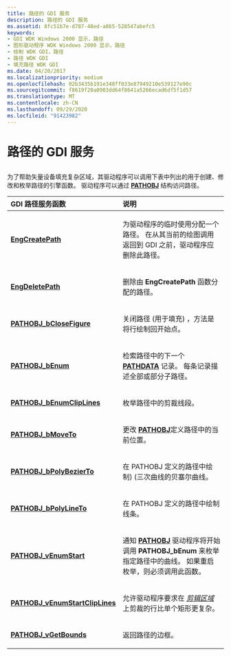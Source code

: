 ```yaml
---
title: 路径的 GDI 服务
description: 路径的 GDI 服务
ms.assetid: 8fc51b7e-d787-48ed-a865-528547abefc5
keywords:
- GDI WDK Windows 2000 显示，路径
- 图形驱动程序 WDK Windows 2000 显示，路径
- 绘制 WDK GDI，路径
- 路径 WDK GDI
- 填充路径 WDK GDI
ms.date: 04/20/2017
ms.localizationpriority: medium
ms.openlocfilehash: 02b3435b191e348ff033e87949210e539127e90c
ms.sourcegitcommit: f8619f20a0903dd64f8641a5266ecad6df5f1d57
ms.translationtype: MT
ms.contentlocale: zh-CN
ms.lasthandoff: 09/29/2020
ms.locfileid: "91423982"
---
```

# <a name="gdi-services-for-paths"></a>路径的 GDI 服务


## <span id="ddk_gdi_services_for_paths_gg"></span><span id="DDK_GDI_SERVICES_FOR_PATHS_GG"></span>


为了帮助矢量设备填充复杂区域，其驱动程序可以调用下表中列出的用于创建、修改和枚举路径的引擎函数。 驱动程序可以通过 [**PATHOBJ**](/windows/win32/api/winddi/ns-winddi-pathobj) 结构访问路径。

<table>
<colgroup>
<col width="50%" />
<col width="50%" />
</colgroup>
<thead>
<tr class="header">
<th align="left">GDI 路径服务函数</th>
<th align="left">说明</th>
</tr>
</thead>
<tbody>
<tr class="odd">
<td align="left"><p><a href="/windows/win32/api/winddi/nf-winddi-engcreatepath" data-raw-source="[&lt;strong&gt;EngCreatePath&lt;/strong&gt;](/windows/win32/api/winddi/nf-winddi-engcreatepath)"><strong>EngCreatePath</strong></a></p></td>
<td align="left"><p>为驱动程序的临时使用分配一个路径。 在从其当前的绘图调用返回到 GDI 之前，驱动程序应删除此路径。</p></td>
</tr>
<tr class="even">
<td align="left"><p><a href="/windows/win32/api/winddi/nf-winddi-engdeletepath" data-raw-source="[&lt;strong&gt;EngDeletePath&lt;/strong&gt;](/windows/win32/api/winddi/nf-winddi-engdeletepath)"><strong>EngDeletePath</strong></a></p></td>
<td align="left"><p>删除由 <strong>EngCreatePath</strong> 函数分配的路径。</p></td>
</tr>
<tr class="odd">
<td align="left"><p><a href="/windows/win32/api/winddi/nf-winddi-pathobj_bclosefigure" data-raw-source="[&lt;strong&gt;PATHOBJ_bCloseFigure&lt;/strong&gt;](/windows/win32/api/winddi/nf-winddi-pathobj_bclosefigure)"><strong>PATHOBJ_bCloseFigure</strong></a></p></td>
<td align="left"><p>关闭路径 (用于填充) ，方法是将行绘制回开始点。</p></td>
</tr>
<tr class="even">
<td align="left"><p><a href="/windows/win32/api/winddi/nf-winddi-pathobj_benum" data-raw-source="[&lt;strong&gt;PATHOBJ_bEnum&lt;/strong&gt;](/windows/win32/api/winddi/nf-winddi-pathobj_benum)"><strong>PATHOBJ_bEnum</strong></a></p></td>
<td align="left"><p>检索路径中的下一个 <a href="/windows/win32/api/winddi/ns-winddi-pathdata" data-raw-source="[&lt;strong&gt;PATHDATA&lt;/strong&gt;](/windows/win32/api/winddi/ns-winddi-_pathdata)"><strong>PATHDATA</strong></a> 记录。 每条记录描述全部或部分子路径。</p></td>
</tr>
<tr class="odd">
<td align="left"><p><a href="/windows/win32/api/winddi/nf-winddi-pathobj_benumcliplines" data-raw-source="[&lt;strong&gt;PATHOBJ_bEnumClipLines&lt;/strong&gt;](/windows/win32/api/winddi/nf-winddi-pathobj_benumcliplines)"><strong>PATHOBJ_bEnumClipLines</strong></a></p></td>
<td align="left"><p>枚举路径中的剪裁线段。</p></td>
</tr>
<tr class="even">
<td align="left"><p><a href="/windows/win32/api/winddi/nf-winddi-pathobj_bmoveto" data-raw-source="[&lt;strong&gt;PATHOBJ_bMoveTo&lt;/strong&gt;](/windows/win32/api/winddi/nf-winddi-pathobj_bmoveto)"><strong>PATHOBJ_bMoveTo</strong></a></p></td>
<td align="left"><p>更改 <a href="/windows/win32/api/winddi/ns-winddi-pathobj" data-raw-source="[&lt;strong&gt;PATHOBJ&lt;/strong&gt;](/windows/win32/api/winddi/ns-winddi-_pathobj)"><strong>PATHOBJ</strong></a>定义路径中的当前位置。</p></td>
</tr>
<tr class="odd">
<td align="left"><p><a href="/windows/win32/api/winddi/nf-winddi-pathobj_bpolybezierto" data-raw-source="[&lt;strong&gt;PATHOBJ_bPolyBezierTo&lt;/strong&gt;](/windows/win32/api/winddi/nf-winddi-pathobj_bpolybezierto)"><strong>PATHOBJ_bPolyBezierTo</strong></a></p></td>
<td align="left"><p>在 PATHOBJ 定义的路径中绘制)  (三次曲线的贝塞尔曲线。</p></td>
</tr>
<tr class="even">
<td align="left"><p><a href="/windows/win32/api/winddi/nf-winddi-pathobj_bpolylineto" data-raw-source="[&lt;strong&gt;PATHOBJ_bPolyLineTo&lt;/strong&gt;](/windows/win32/api/winddi/nf-winddi-pathobj_bpolylineto)"><strong>PATHOBJ_bPolyLineTo</strong></a></p></td>
<td align="left"><p>在 PATHOBJ 定义的路径中绘制线条。</p></td>
</tr>
<tr class="odd">
<td align="left"><p><a href="/windows/win32/api/winddi/nf-winddi-pathobj_venumstart" data-raw-source="[&lt;strong&gt;PATHOBJ_vEnumStart&lt;/strong&gt;](/windows/win32/api/winddi/nf-winddi-pathobj_venumstart)"><strong>PATHOBJ_vEnumStart</strong></a></p></td>
<td align="left"><p>通知 <a href="/windows/win32/api/winddi/ns-winddi-pathobj" data-raw-source="[&lt;strong&gt;PATHOBJ&lt;/strong&gt;](/windows/win32/api/winddi/ns-winddi-_pathobj)"><strong>PATHOBJ</strong></a> 驱动程序将开始调用 <strong>PATHOBJ_bEnum</strong> 来枚举指定路径中的曲线。 如果重启枚举，则必须调用此函数。</p></td>
</tr>
<tr class="even">
<td align="left"><p><a href="/windows/win32/api/winddi/nf-winddi-pathobj_venumstartcliplines" data-raw-source="[&lt;strong&gt;PATHOBJ_vEnumStartClipLines&lt;/strong&gt;](/windows/win32/api/winddi/nf-winddi-pathobj_venumstartcliplines)"><strong>PATHOBJ_vEnumStartClipLines</strong></a></p></td>
<td align="left"><p>允许驱动程序要求在 <a href="/windows/win32/api/winddi/ns-winddi-_clipobj" data-raw-source="&lt;strong&gt;CLIPOBJ&lt;/strong&gt;"><em>剪辑区域</em></a> 上剪裁的行比单个矩形更复杂。</p></td>
</tr>
<tr class="odd">
<td align="left"><p><a href="/windows/win32/api/winddi/nf-winddi-pathobj_vgetbounds" data-raw-source="[&lt;strong&gt;PATHOBJ_vGetBounds&lt;/strong&gt;](/windows/win32/api/winddi/nf-winddi-pathobj_vgetbounds)"><strong>PATHOBJ_vGetBounds</strong></a></p></td>
<td align="left"><p>返回路径的边框。</p></td>
</tr>
</tbody>
</table>

 

